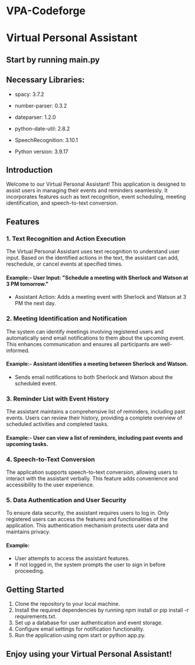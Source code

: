# VPA-Codeforge
# Virtual Personal Assistant
## Start by running main.py

## Necessary Libraries:
- spacy: 3.7.2
- number-parser: 0.3.2
- dateparser: 1.2.0
- python-date-util: 2.8.2
- SpeechRecognition: 3.10.1

- Python version: 3.9.17
  
## Introduction
Welcome to our Virtual Personal Assistant! This application is designed to assist users in managing their events and reminders seamlessly. It incorporates features such as text recognition, event scheduling, meeting identification, and speech-to-text conversion.

## Features
### 1. Text Recognition and Action Execution
The Virtual Personal Assistant uses text recognition to understand user input. Based on the identified actions in the text, the assistant can add, reschedule, or cancel events at specified times.

#### Example:- User Input: "Schedule a meeting with Sherlock and Watson at 3 PM tomorrow."
- Assistant Action: Adds a meeting event with Sherlock and Watson at 3 PM the next day.

### 2. Meeting Identification and Notification
The system can identify meetings involving registered users and automatically send email notifications to them about the upcoming event. This enhances communication and ensures all participants are well-informed.

#### Example:- Assistant identifies a meeting between Sherlock and Watson.
- Sends email notifications to both Sherlock and Watson about the scheduled event.

### 3. Reminder List with Event History
The assistant maintains a comprehensive list of reminders, including past events. Users can review their history, providing a complete overview of scheduled activities and completed tasks.

#### Example:- User can view a list of reminders, including past events and upcoming tasks.

### 4. Speech-to-Text Conversion
The application supports speech-to-text conversion, allowing users to interact with the assistant verbally. This feature adds convenience and accessibility to the user experience.

### 5. Data Authentication and User Security
To ensure data security, the assistant requires users to log in. Only registered users can access the features and functionalities of the application. This authentication mechanism protects user data and maintains privacy.

#### Example:
- User attempts to access the assistant features.
- If not logged in, the system prompts the user to sign in before proceeding.

## Getting Started
1. Clone the repository to your local machine.
2. Install the required dependencies by running npm install or pip install -r requirements.txt.
3. Set up a database for user authentication and event storage.
4. Configure email settings for notification functionality.
5. Run the application using npm start or python app.py.

## Enjoy using your Virtual Personal Assistant!
